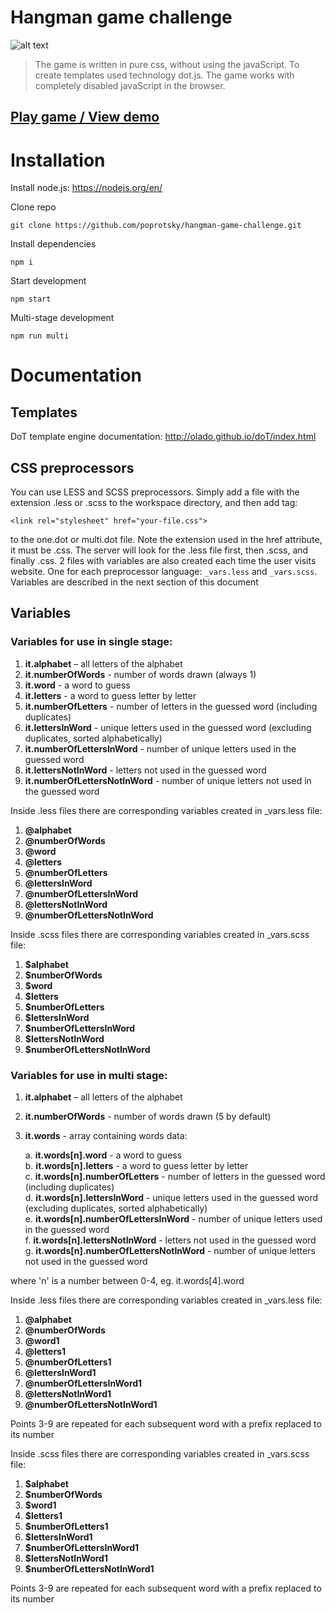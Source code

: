# Hangman game challenge

![alt text](http://poprotsky.eu/github/hangman/preview.jpg)

> The game is written in pure css, without using the javaScript. To create templates used technology dot.js. The game works with completely disabled javaScript in the browser.

## [Play game / View demo](https://lab.n-educatio.pl/eugene/)


# Installation

Install node.js: https://nodejs.org/en/

Clone repo

    git clone https://github.com/poprotsky/hangman-game-challenge.git

Install dependencies
  
    npm i
    
Start development

    npm start
    
Multi-stage development

    npm run multi

# Documentation    

## Templates

DoT template engine documentation: http://olado.github.io/doT/index.html

## CSS preprocessors

You can use LESS and SCSS preprocessors. Simply add a file with the extension .less or .scss to the 
workspace directory, and then add tag:
```
<link rel="stylesheet" href="your-file.css"> 
```
to the one.dot or multi.dot file. Note the extension used in the href attribute, it must be .css. 
The server will look for the .less file first, then .scss, and finally .css.
2 files with variables are also created each time the user visits website. 
One for each preprocessor language: `_vars.less` and `_vars.scss`.     
Variables are described in the next section of this document

## Variables

### Variables for use in single stage:

1. **it.alphabet** – all letters of the alphabet
2. **it.numberOfWords** - number of words drawn (always 1)
3. **it.word** - a word to guess
4. **it.letters** - a word to guess letter by letter
5. **it.numberOfLetters** - number of letters in the guessed word (including duplicates)
6. **it.lettersInWord** - unique letters used in the guessed word (excluding duplicates, sorted alphabetically)
7. **it.numberOfLettersInWord** - number of unique letters used in the guessed word 
8. **it.lettersNotInWord** - letters not used in the guessed word 
9. **it.numberOfLettersNotInWord** - number of unique letters not used in the guessed word

Inside .less files there are corresponding variables created in _vars.less file:

1. **@alphabet**
2. **@numberOfWords**
3. **@word**
4. **@letters**
5. **@numberOfLetters**
6. **@lettersInWord**
7. **@numberOfLettersInWord** 
8. **@lettersNotInWord** 
9. **@numberOfLettersNotInWord**

Inside .scss files there are corresponding variables created in _vars.scss file:

1. **$alphabet**
2. **$numberOfWords**
3. **$word**
4. **$letters**
5. **$numberOfLetters**
6. **$lettersInWord**
7. **$numberOfLettersInWord** 
8. **$lettersNotInWord** 
9. **$numberOfLettersNotInWord**


### Variables for use in multi stage:

1. **it.alphabet** – all letters of the alphabet
2. **it.numberOfWords** - number of words drawn (5 by default)
3. **it.words** - array containing words data:

    a. **it.words[n].word** - a word to guess  
    b. **it.words[n].letters** - a word to guess letter by letter  
    c. **it.words[n].numberOfLetters** - number of letters in the guessed word (including duplicates)  
    d. **it.words[n].lettersInWord** - unique letters used in the guessed word (excluding duplicates, sorted alphabetically)  
    e. **it.words[n].numberOfLettersInWord** - number of unique letters used in the guessed word   
    f. **it.words[n].lettersNotInWord** - letters not used in the guessed word   
    g. **it.words[n].numberOfLettersNotInWord** - number of unique letters not used in the guessed word  

where 'n' is a number between 0-4, eg. it.words[4].word

Inside .less files there are corresponding variables created in _vars.less file:

1. **@alphabet**
2. **@numberOfWords**
3. **@word1**
4. **@letters1**
5. **@numberOfLetters1**
6. **@lettersInWord1**
7. **@numberOfLettersInWord1** 
8. **@lettersNotInWord1** 
9. **@numberOfLettersNotInWord1**

Points 3-9 are repeated for each subsequent word with a prefix replaced to its number

Inside .scss files there are corresponding variables created in _vars.scss file:

1. **$alphabet**
2. **$numberOfWords**
3. **$word1**
4. **$letters1**
5. **$numberOfLetters1**
6. **$lettersInWord1**
7. **$numberOfLettersInWord1** 
8. **$lettersNotInWord1** 
9. **$numberOfLettersNotInWord1**

Points 3-9 are repeated for each subsequent word with a prefix replaced to its number

